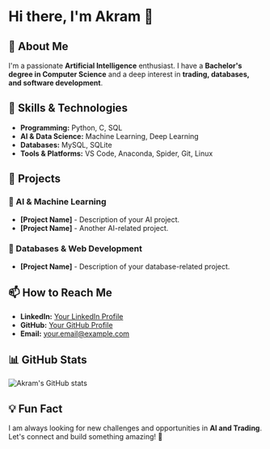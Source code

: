 # Hi there, I'm Akram 👋

## 🚀 About Me
I'm a passionate **Artificial Intelligence** enthusiast. I have a **Bachelor's degree in Computer Science** and a deep interest in **trading, databases, and software development**.

## 🎯 Skills & Technologies
- **Programming:** Python, C, SQL
- **AI & Data Science:** Machine Learning, Deep Learning
- **Databases:** MySQL, SQLite
- **Tools & Platforms:** VS Code, Anaconda, Spider, Git, Linux

## 📂 Projects
### 🔹 AI & Machine Learning
- **[Project Name]** - Description of your AI project.
- **[Project Name]** - Another AI-related project.

### 🔹 Databases & Web Development
- **[Project Name]** - Description of your database-related project.

## 📫 How to Reach Me
- **LinkedIn:** [Your LinkedIn Profile](#)
- **GitHub:** [Your GitHub Profile](https://github.com/yourusername)
- **Email:** your.email@example.com

## 📊 GitHub Stats
![Akram's GitHub stats](https://github-readme-stats.vercel.app/api?username=yourusername&show_icons=true&theme=dark)

## 💡 Fun Fact
I am always looking for new challenges and opportunities in **AI and Trading**. Let's connect and build something amazing! 🚀
